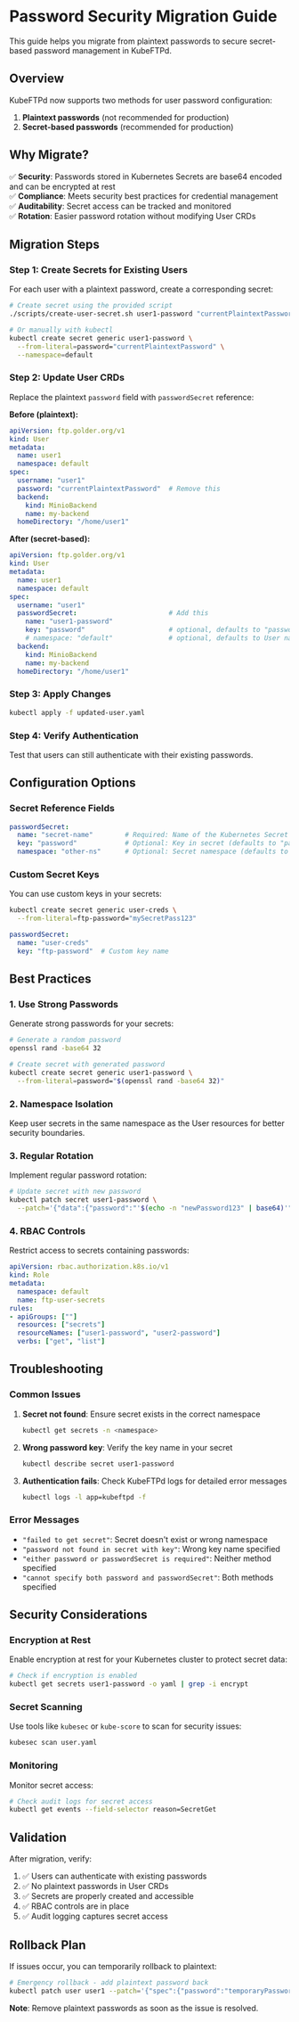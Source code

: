 # Password Security Migration Guide

This guide helps you migrate from plaintext passwords to secure secret-based password management in KubeFTPd.

## Overview

KubeFTPd now supports two methods for user password configuration:

1. **Plaintext passwords** (not recommended for production)
2. **Secret-based passwords** (recommended for production)

## Why Migrate?

✅ **Security**: Passwords stored in Kubernetes Secrets are base64 encoded and can be encrypted at rest  
✅ **Compliance**: Meets security best practices for credential management  
✅ **Auditability**: Secret access can be tracked and monitored  
✅ **Rotation**: Easier password rotation without modifying User CRDs  

## Migration Steps

### Step 1: Create Secrets for Existing Users

For each user with a plaintext password, create a corresponding secret:

```bash
# Create secret using the provided script
./scripts/create-user-secret.sh user1-password "currentPlaintextPassword" default

# Or manually with kubectl
kubectl create secret generic user1-password \
  --from-literal=password="currentPlaintextPassword" \
  --namespace=default
```

### Step 2: Update User CRDs

Replace the plaintext `password` field with `passwordSecret` reference:

**Before (plaintext):**
```yaml
apiVersion: ftp.golder.org/v1
kind: User
metadata:
  name: user1
  namespace: default
spec:
  username: "user1"
  password: "currentPlaintextPassword"  # Remove this
  backend:
    kind: MinioBackend
    name: my-backend
  homeDirectory: "/home/user1"
```

**After (secret-based):**
```yaml
apiVersion: ftp.golder.org/v1
kind: User
metadata:
  name: user1
  namespace: default
spec:
  username: "user1"
  passwordSecret:                       # Add this
    name: "user1-password"
    key: "password"                     # optional, defaults to "password"
    # namespace: "default"              # optional, defaults to User namespace
  backend:
    kind: MinioBackend
    name: my-backend
  homeDirectory: "/home/user1"
```

### Step 3: Apply Changes

```bash
kubectl apply -f updated-user.yaml
```

### Step 4: Verify Authentication

Test that users can still authenticate with their existing passwords.

## Configuration Options

### Secret Reference Fields

```yaml
passwordSecret:
  name: "secret-name"        # Required: Name of the Kubernetes Secret
  key: "password"            # Optional: Key in secret (defaults to "password")
  namespace: "other-ns"      # Optional: Secret namespace (defaults to User namespace)
```

### Custom Secret Keys

You can use custom keys in your secrets:

```bash
kubectl create secret generic user-creds \
  --from-literal=ftp-password="mySecretPass123"
```

```yaml
passwordSecret:
  name: "user-creds"
  key: "ftp-password"  # Custom key name
```

## Best Practices

### 1. Use Strong Passwords
Generate strong passwords for your secrets:

```bash
# Generate a random password
openssl rand -base64 32

# Create secret with generated password
kubectl create secret generic user1-password \
  --from-literal=password="$(openssl rand -base64 32)"
```

### 2. Namespace Isolation
Keep user secrets in the same namespace as the User resources for better security boundaries.

### 3. Regular Rotation
Implement regular password rotation:

```bash
# Update secret with new password
kubectl patch secret user1-password \
  --patch='{"data":{"password":"'$(echo -n "newPassword123" | base64)'"}}'
```

### 4. RBAC Controls
Restrict access to secrets containing passwords:

```yaml
apiVersion: rbac.authorization.k8s.io/v1
kind: Role
metadata:
  namespace: default
  name: ftp-user-secrets
rules:
- apiGroups: [""]
  resources: ["secrets"]
  resourceNames: ["user1-password", "user2-password"]
  verbs: ["get", "list"]
```

## Troubleshooting

### Common Issues

1. **Secret not found**: Ensure secret exists in the correct namespace
   ```bash
   kubectl get secrets -n <namespace>
   ```

2. **Wrong password key**: Verify the key name in your secret
   ```bash
   kubectl describe secret user1-password
   ```

3. **Authentication fails**: Check KubeFTPd logs for detailed error messages
   ```bash
   kubectl logs -l app=kubeftpd -f
   ```

### Error Messages

- `"failed to get secret"`: Secret doesn't exist or wrong namespace
- `"password not found in secret with key"`: Wrong key name specified
- `"either password or passwordSecret is required"`: Neither method specified
- `"cannot specify both password and passwordSecret"`: Both methods specified

## Security Considerations

### Encryption at Rest
Enable encryption at rest for your Kubernetes cluster to protect secret data:

```bash
# Check if encryption is enabled
kubectl get secrets user1-password -o yaml | grep -i encrypt
```

### Secret Scanning
Use tools like `kubesec` or `kube-score` to scan for security issues:

```bash
kubesec scan user.yaml
```

### Monitoring
Monitor secret access:

```bash
# Check audit logs for secret access
kubectl get events --field-selector reason=SecretGet
```

## Validation

After migration, verify:

1. ✅ Users can authenticate with existing passwords
2. ✅ No plaintext passwords in User CRDs
3. ✅ Secrets are properly created and accessible
4. ✅ RBAC controls are in place
5. ✅ Audit logging captures secret access

## Rollback Plan

If issues occur, you can temporarily rollback to plaintext:

```bash
# Emergency rollback - add plaintext password back
kubectl patch user user1 --patch='{"spec":{"password":"temporaryPassword","passwordSecret":null}}'
```

**Note**: Remove plaintext passwords as soon as the issue is resolved.